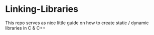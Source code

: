 # Linking-Libraries
This repo serves as nice little guide on how to create static / dynamic libraries in C &amp; C++
